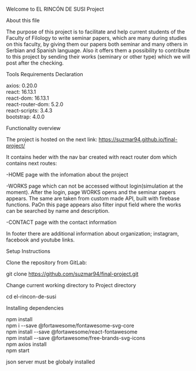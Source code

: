 Welcome to EL RINCÓN DE SUSI Project  
 
About this file  

The purpose of this project is to facilitate and help current students of the Faculty of Filology to write seminar papers, which are many during studies on this faculty, by giving them our papers both seminar and many others in Serbian and Spanish language. Also it offers them a possibility to contribute to this project by sending their works (seminary or other type) which we will post after the checking.  


Tools Requirements Declaration  

axios: 0.20.0  
react: 16.13.1  
react-dom: 16.13.1  
react-router-dom: 5.2.0  
react-scripts: 3.4.3  
bootstrap: 4.0.0   


Functionality overview

The project is hosted on the next link: https://suzmar94.github.io/final-project/  

It contains heder with the nav bar created with react router dom which contains next routes:  

-HOME page with the infomation about the project  

-WORKS page which can not be accessed without login(simulation at the moment). After the login, page WORKS opens and the seminar papers appears. The same are taken from custom made API, built with firebase functions. PaOn this page appears also filter input field where the works can be searched by name and description.  

-CONTACT page with the contact information  

In footer there are additional information about organization; instagram, facebook and youtube links.  


Setup Instructions  

Clone the repository from GitLab:  

git clone https://github.com/suzmar94/final-project.git  

Change current working directory to Project directory  

cd el-rincon-de-susi  


Installing dependencies  

npm install  
npm i --save @fortawesome/fontawesome-svg-core  
npm install --save @fortawesome/react-fontawesome  
npm install --save @fortawesome/free-brands-svg-icons  
npm axios install  
npm start  

json server must be globaly installed  
